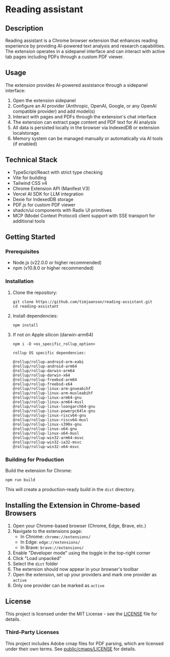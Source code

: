 # Reading assistant

## Description

Reading assistant is a Chrome browser extension that enhances reading experience by providing AI-powered text analysis and research capabilities. The extension operates in a sidepanel interface and can interact with active tab pages including PDFs through a custom PDF viewer.

## Usage

The extension provides AI-powered assistance through a sidepanel interface:

1. Open the extension sidepanel
2. Configure an AI provider (Anthropic, OpenAI, Google, or any OpenAI compatible provider) and add model(s)
3. Interact with pages and PDFs through the extension's chat interface
4. The extension can extract page content and PDF text for AI analysis
5. All data is persisted locally in the browser via IndexedDB or extension localstorage.
6. Memory system can be managed manually or automatically via AI tools (if enabled)

## Technical Stack

- TypeScript/React with strict type checking
- Vite for building
- Tailwind CSS v4
- Chrome Extension API (Manifest V3)
- Vercel AI SDK for LLM integration
- Dexie for IndexedDB storage
- PDF.js for custom PDF viewer
- shadcn/ui components with Radix UI primitives
- MCP (Model Context Protocol) client support with SSE transport for additional tools

## Getting Started

### Prerequisites

- Node.js (v22.0.0 or higher recommended)
- npm (v10.8.0 or higher recommended)

### Installation

1. Clone the repository:

   ```
   git clone https://github.com/timjaanson/reading-assistant.git
   cd reading-assistant
   ```

2. Install dependencies:

   ```
   npm install
   ```

3. If not on Apple silicon (darwin-arm64)

   ```
   npm i -D <os_specific_rollup_option>
   ```

   ```
   rollup OS specific dependencies:

   @rollup/rollup-android-arm-eabi
   @rollup/rollup-android-arm64
   @rollup/rollup-darwin-arm64
   @rollup/rollup-darwin-x64
   @rollup/rollup-freebsd-arm64
   @rollup/rollup-freebsd-x64
   @rollup/rollup-linux-arm-gnueabihf
   @rollup/rollup-linux-arm-musleabihf
   @rollup/rollup-linux-arm64-gnu
   @rollup/rollup-linux-arm64-musl
   @rollup/rollup-linux-loongarch64-gnu
   @rollup/rollup-linux-powerpc64le-gnu
   @rollup/rollup-linux-riscv64-gnu
   @rollup/rollup-linux-riscv64-musl
   @rollup/rollup-linux-s390x-gnu
   @rollup/rollup-linux-x64-gnu
   @rollup/rollup-linux-x64-musl
   @rollup/rollup-win32-arm64-msvc
   @rollup/rollup-win32-ia32-msvc
   @rollup/rollup-win32-x64-msvc
   ```

### Building for Production

Build the extension for Chrome:

```
npm run build
```

This will create a production-ready build in the `dist` directory.

## Installing the Extension in Chrome-based Browsers

1. Open your Chrome-based browser (Chrome, Edge, Brave, etc.)
2. Navigate to the extensions page:
   - In Chrome: `chrome://extensions/`
   - In Edge: `edge://extensions/`
   - In Brave: `brave://extensions/`
3. Enable "Developer mode" using the toggle in the top-right corner
4. Click "Load unpacked"
5. Select the `dist` folder
6. The extension should now appear in your browser's toolbar
7. Open the extension, set up your providers and mark one provider as `active`
8. Only one provider can be marked as `active`

## License

This project is licensed under the MIT License - see the [LICENSE](LICENSE) file for details.

### Third-Party Licenses

This project includes Adobe cmap files for PDF parsing, which are licensed under their own terms. See [public/cmaps/LICENSE](public/cmaps/LICENSE) for details.
